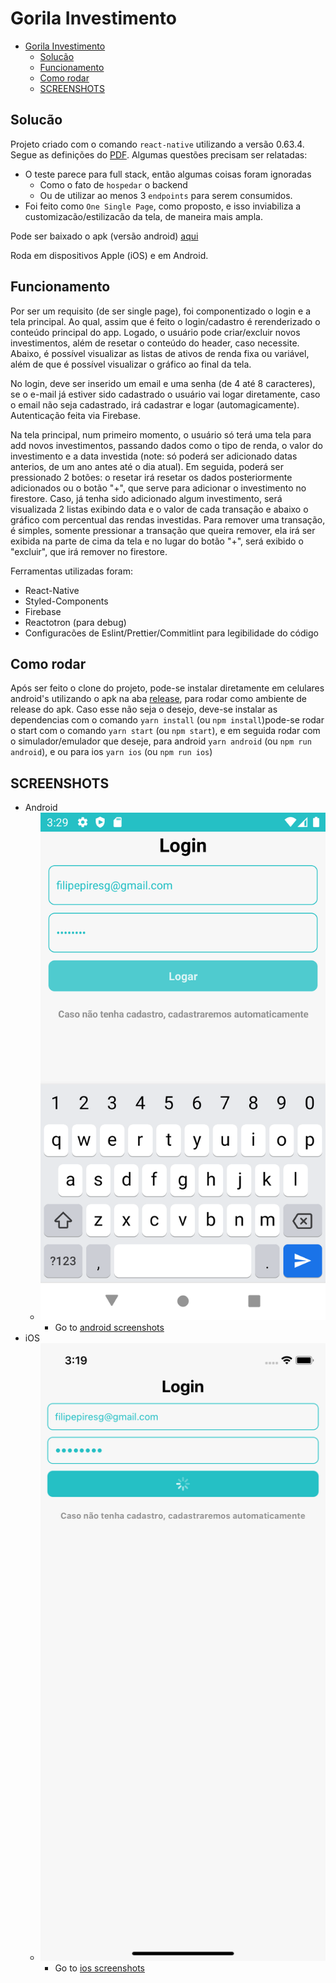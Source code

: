 # Gorila Investimento

- [Gorila Investimento](#gorila-investimento)
  - [Solucão](#solucão)
  - [Funcionamento](#funcionamento)
  - [Como rodar](#como-rodar)
  - [SCREENSHOTS](#screenshots)

## Solucão

Projeto criado com o comando `react-native` utilizando a versão 0.63.4. Segue as definições do [PDF](https://www.notion.so/Teste-Gorila-Front-End-c9b2983ddcb04492865fe796d0ec20cc).
Algumas questões precisam ser relatadas:

- O teste parece para full stack, então algumas coisas foram ignoradas
  - Como o fato de `hospedar` o backend
  - Ou de utilizar ao menos 3 `endpoints` para serem consumidos.
- Foi feito como `One Single Page`, como proposto, e isso inviabiliza a customizacão/estilizacão da tela, de maneira mais ampla.

Pode ser baixado o apk (versão android) [aqui](https://github.com/filipepiresg/react-native-investiment/releases)

Roda em dispositivos Apple (iOS) e em Android.

## Funcionamento

Por ser um requisito (de ser single page), foi componentizado o login e a tela principal. Ao qual, assim que é feito o login/cadastro é rerenderizado o conteúdo principal do app.
Logado, o usuário pode criar/excluir novos investimentos, além de resetar o conteúdo do header, caso necessite. Abaixo, é possível visualizar as listas de ativos de renda fixa ou variável, além de que é possível visualizar o gráfico ao final da tela.

No login, deve ser inserido um email e uma senha (de 4 até 8 caracteres), se o e-mail já estiver sido cadastrado o usuário vai logar diretamente, caso o email não seja cadastrado, irá cadastrar e logar (automagicamente). Autenticação feita via Firebase.

Na tela principal, num primeiro momento, o usuário só terá uma tela para add novos investimentos, passando dados como o tipo de renda, o valor do investimento e a data investida (note: só poderá ser adicionado datas anterios, de um ano antes até o dia atual). Em seguida, poderá ser pressionado 2 botões: o resetar irá resetar os dados posteriormente adicionados ou o botão "+", que serve para adicionar o investimento no firestore. Caso, já tenha sido adicionado algum investimento, será visualizada 2 listas exibindo data e o valor de cada transação e abaixo o gráfico com percentual das rendas investidas. Para remover uma transação, é simples, somente pressionar a transação que queira remover, ela irá ser exibida na parte de cima da tela e no lugar do botão "+", será exibido o "excluir", que irá remover no firestore.

Ferramentas utilizadas foram:

- React-Native
- Styled-Components
- Firebase
- Reactotron (para debug)
- Configuracões de Eslint/Prettier/Commitlint para legibilidade do código

## Como rodar

Após ser feito o clone do projeto, pode-se instalar diretamente em celulares android's utilizando o apk na aba [release](https://github.com/filipepiresg/react-native-investiment/releases), para rodar como ambiente de release do apk. Caso esse não seja o desejo, deve-se instalar as dependencias com o comando `yarn install` (ou `npm install`)pode-se rodar o start com o comando `yarn start` (ou `npm start`), e em seguida rodar com o simulador/emulador que deseje, para android `yarn android` (ou `npm run android`), e ou para ios `yarn ios` (ou `npm run ios`)

## SCREENSHOTS

- Android
  - ![Login](./screenshots/android/1.png)
    - Go to [android screenshots](./screenshots/android)
- iOS
  - ![Login](./screenshots/ios/2.png)
    - Go to [ios screenshots](./screenshots/ios)
